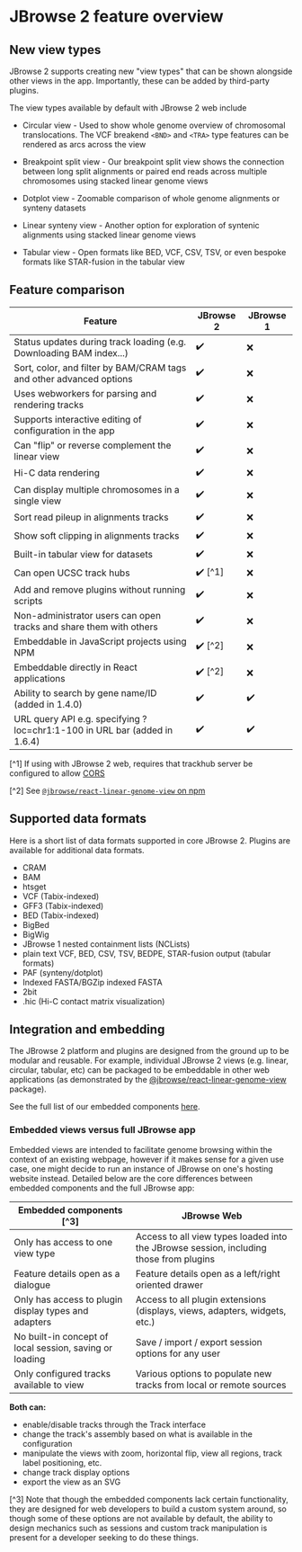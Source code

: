 # JBrowse 2 feature overview

## New view types

JBrowse 2 supports creating new "view types" that can be shown alongside other
views in the app. Importantly, these can be added by third-party plugins.

The view types available by default with JBrowse 2 web include

- Circular view - Used to show whole genome overview of chromosomal
  translocations. The VCF breakend `<BND>` and `<TRA>` type features can be
  rendered as arcs across the view

- Breakpoint split view - Our breakpoint split view shows the connection between
  long split alignments or paired end reads across multiple chromosomes using
  stacked linear genome views

- Dotplot view - Zoomable comparison of whole genome alignments or synteny
  datasets

- Linear synteny view - Another option for exploration of syntenic alignments
  using stacked linear genome views

- Tabular view - Open formats like BED, VCF, CSV, TSV, or even bespoke formats
  like STAR-fusion in the tabular view

## Feature comparison

| Feature                                                                   | JBrowse 2               | JBrowse 1          |
| ------------------------------------------------------------------------- | ----------------------- | ------------------ |
| Status updates during track loading (e.g. Downloading BAM index...)       | :heavy_check_mark:      | :x:                |
| Sort, color, and filter by BAM/CRAM tags and other advanced options       | :heavy_check_mark:      | :x:                |
| Uses webworkers for parsing and rendering tracks                          | :heavy_check_mark:      | :x:                |
| Supports interactive editing of configuration in the app                  | :heavy_check_mark:      | :x:                |
| Can "flip" or reverse complement the linear view                          | :heavy_check_mark:      | :x:                |
| Hi-C data rendering                                                       | :heavy_check_mark:      | :x:                |
| Can display multiple chromosomes in a single view                         | :heavy_check_mark:      | :x:                |
| Sort read pileup in alignments tracks                                     | :heavy_check_mark:      | :x:                |
| Show soft clipping in alignments tracks                                   | :heavy_check_mark:      | :x:                |
| Built-in tabular view for datasets                                        | :heavy_check_mark:      | :x:                |
| Can open UCSC track hubs                                                  | :heavy_check_mark: [^1] | :x:                |
| Add and remove plugins without running scripts                            | :heavy_check_mark:      | :x:                |
| Non-administrator users can open tracks and share them with others        | :heavy_check_mark:      | :x:                |
| Embeddable in JavaScript projects using NPM                               | :heavy_check_mark: [^2] | :x:                |
| Embeddable directly in React applications                                 | :heavy_check_mark: [^2] | :x:                |
| Ability to search by gene name/ID (added in 1.4.0)                        | :heavy_check_mark:      | :heavy_check_mark: |
| URL query API e.g. specifying ?loc=chr1:1-100 in URL bar (added in 1.6.4) | :heavy_check_mark:      | :heavy_check_mark: |

[^1] If using with JBrowse 2 web, requires that trackhub server be configured to
allow [CORS](https://developer.mozilla.org/en-US/docs/Web/HTTP/CORS)

[^2] See
[`@jbrowse/react-linear-genome-view` on npm](https://www.npmjs.com/package/@jbrowse/react-linear-genome-view)

## Supported data formats

Here is a short list of data formats supported in core JBrowse 2. Plugins are
available for additional data formats.

- CRAM
- BAM
- htsget
- VCF (Tabix-indexed)
- GFF3 (Tabix-indexed)
- BED (Tabix-indexed)
- BigBed
- BigWig
- JBrowse 1 nested containment lists (NCLists)
- plain text VCF, BED, CSV, TSV, BEDPE, STAR-fusion output (tabular formats)
- PAF (synteny/dotplot)
- Indexed FASTA/BGZip indexed FASTA
- 2bit
- .hic (Hi-C contact matrix visualization)

## Integration and embedding

The JBrowse 2 platform and plugins are designed from the ground up to be modular
and reusable. For example, individual JBrowse 2 views (e.g. linear, circular,
tabular, etc) can be packaged to be embeddable in other web applications (as
demonstrated by the
[@jbrowse/react-linear-genome-view](https://www.npmjs.com/package/@jbrowse/react-linear-genome-view)
package).

See the full list of our embedded components
[here](https://jbrowse.org/jb2/docs/embedded_components/).

### Embedded views versus full JBrowse app

Embedded views are intended to facilitate genome browsing within the context of
an existing webpage, however if it makes sense for a given use case, one might
decide to run an instance of JBrowse on one's hosting website instead. Detailed
below are the core differences between embedded components and the full JBrowse
app:

| Embedded components [^3]                                | JBrowse Web                                                                            |
| ------------------------------------------------------- | -------------------------------------------------------------------------------------- |
| Only has access to one view type                        | Access to all view types loaded into the JBrowse session, including those from plugins |
| Feature details open as a dialogue                      | Feature details open as a left/right oriented drawer                                   |
| Only has access to plugin display types and adapters    | Access to all plugin extensions (displays, views, adapters, widgets, etc.)             |
| No built-in concept of local session, saving or loading | Save / import / export session options for any user                                    |
| Only configured tracks available to view                | Various options to populate new tracks from local or remote sources                    |

**Both can:**

- enable/disable tracks through the Track interface
- change the track's assembly based on what is available in the configuration
- manipulate the views with zoom, horizontal flip, view all regions, track label
  positioning, etc.
- change track display options
- export the view as an SVG

[^3] Note that though the embedded components lack certain functionality, they
are designed for web developers to build a custom system around, so though some
of these options are not available by default, the ability to design mechanics
such as sessions and custom track manipulation is present for a developer
seeking to do these things.
